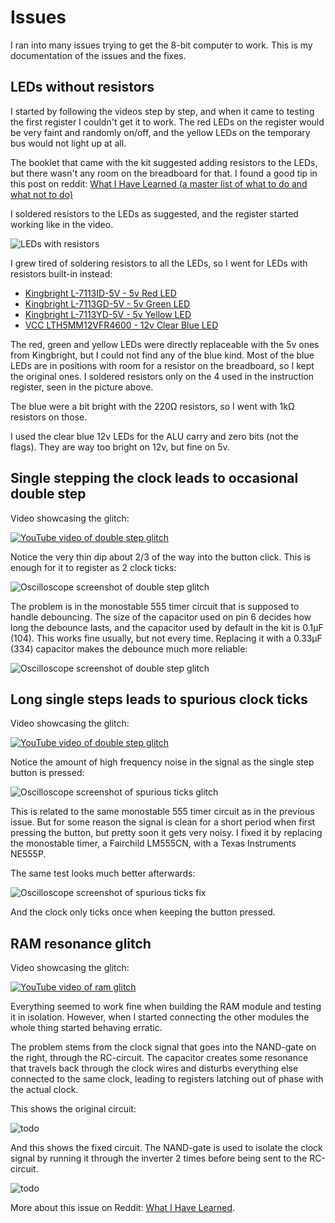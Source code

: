 # Issues

I ran into many issues trying to get the 8-bit computer to work. This is my documentation of the issues and the fixes.


## LEDs without resistors

I started by following the videos step by step, and when it came to testing the first register I couldn't get it to work. The red LEDs on the register would be very faint and randomly on/off, and the yellow LEDs on the temporary bus would not light up at all.

The booklet that came with the kit suggested adding resistors to the LEDs, but there wasn't any room on the breadboard for that. I found a good tip in this post on reddit: [What I Have Learned (a master list of what to do and what not to do)](https://www.reddit.com/r/beneater/comments/dskbug/what_i_have_learned_a_master_list_of_what_to_do/)

I soldered resistors to the LEDs as suggested, and the register started working like in the video.

![LEDs with resistors](resources/leds_with_resistors.jpg)

I grew tired of soldering resistors to all the LEDs, so I went for LEDs with resistors built-in instead:

* [Kingbright L-7113ID-5V - 5v Red LED](https://no.rs-online.com/web/p/leds/8609709/)
* [Kingbright L-7113GD-5V - 5v Green LED](https://no.rs-online.com/web/p/leds/8609696/)
* [Kingbright L-7113YD-5V - 5v Yellow LED](https://no.rs-online.com/web/p/leds/8609712/)
* [VCC LTH5MM12VFR4600 - 12v Clear Blue LED](https://www.digikey.no/product-detail/en/visual-communications-company-vcc/LTH5MM12VFR4600/LTH5MM12VFR4600-ND/6691221)

The red, green and yellow LEDs were directly replaceable with the 5v ones from Kingbright, but I could not find any of the blue kind. Most of the blue LEDs are in positions with room for a resistor on the breadboard, so I kept the original ones. I soldered resistors only on the 4 used in the instruction register, seen in the picture above.

The blue were a bit bright with the 220Ω resistors, so I went with 1kΩ resistors on those.

I used the clear blue 12v LEDs for the ALU carry and zero bits (not the flags). They are way too bright on 12v, but fine on 5v.


## Single stepping the clock leads to occasional double step

Video showcasing the glitch:

[![YouTube video of double step glitch](resources/yt-double-step-glitch-thumb.png)](https://www.youtube.com/watch?v=wE0VCkTokac "Click to play")

Notice the very thin dip about 2/3 of the way into the button click. This is enough for it to register as 2 clock ticks:

![Oscilloscope screenshot of double step glitch](resources/clock_double_step.png)

The problem is in the monostable 555 timer circuit that is supposed to handle debouncing. The size of the capacitor used on pin 6 decides how long the debounce lasts, and the capacitor used by default in the kit is 0.1μF (104). This works fine usually, but not every time. Replacing it with a 0.33μF (334) capacitor makes the debounce much more reliable:

![Oscilloscope screenshot of double step glitch](resources/clock_double_step_cap.jpg)


## Long single steps leads to spurious clock ticks

Video showcasing the glitch:

[![YouTube video of double step glitch](resources/yt-spurious-step-glitch-thumb.png)](https://www.youtube.com/watch?v=cVWIPq9-fGs "Click to play")

Notice the amount of high frequency noise in the signal as the single step button is pressed:

![Oscilloscope screenshot of spurious ticks glitch](resources/clock_spurious_step_lm555cn.png)

This is related to the same monostable 555 timer circuit as in the previous issue. But for some reason the signal is clean for a short period when first pressing the button, but pretty soon it gets very noisy. I fixed it by replacing the monostable timer, a Fairchild LM555CN, with a Texas Instruments NE555P. 

The same test looks much better afterwards:

![Oscilloscope screenshot of spurious ticks fix](resources/clock_spurious_step_ne555p.png)

And the clock only ticks once when keeping the button pressed.


## RAM resonance glitch

Video showcasing the glitch:

[![YouTube video of ram glitch](resources/yt-ram-resonance-glitch.png)](https://www.youtube.com/watch?v=abie2o01HV0 "Click to play")

Everything seemed to work fine when building the RAM module and testing it in isolation. However, when I started connecting the other modules the whole thing started behaving erratic.  

The problem stems from the clock signal that goes into the NAND-gate on the right, through the RC-circuit. The capacitor creates some resonance that travels back through the clock wires and disturbs everything else connected to the same clock, leading to registers latching out of phase with the actual clock.

This shows the original circuit:

![todo](resources/ram_resonance_pre_fix.jpg)

And this shows the fixed circuit. The NAND-gate is used to isolate the clock signal by running it through the inverter 2 times before being sent to the RC-circuit.

![todo](resources/ram_resonance_post_fix.jpg)

More about this issue on Reddit: [What I Have Learned](https://www.reddit.com/r/beneater/comments/dskbug/what_i_have_learned_a_master_list_of_what_to_do/).
